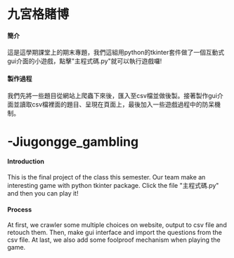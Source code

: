 # 九宮格賭博
#### 簡介   
  這是這學期課堂上的期末專題，我們這組用python的tkinter套件做了一個互動式gui介面的小遊戲，點擊"主程式碼.py"就可以執行遊戲囉!
#### 製作過程
  我們先將一些題目從網站上爬蟲下來後，匯入至csv檔並做後製。接著製作gui介面並讀取csv檔裡面的題目、呈現在頁面上，最後加入一些遊戲過程中的防呆機制。

# -Jiugongge_gambling
#### Introduction
This is the final project of the class this semester. Our team  make an interesting game with python tkinter package. Click the file "主程式碼.py" and then you can play it!
#### Process
At first, we crawler some multiple choices on website, output to csv file and retouch them. Then, make gui interface and import the questions from the csv file. At last, we also add some foolproof mechanism when playing the game.
